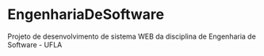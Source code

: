 # EngenhariaDeSoftware
Projeto de desenvolvimento de sistema WEB da disciplina de Engenharia de Software - UFLA 
